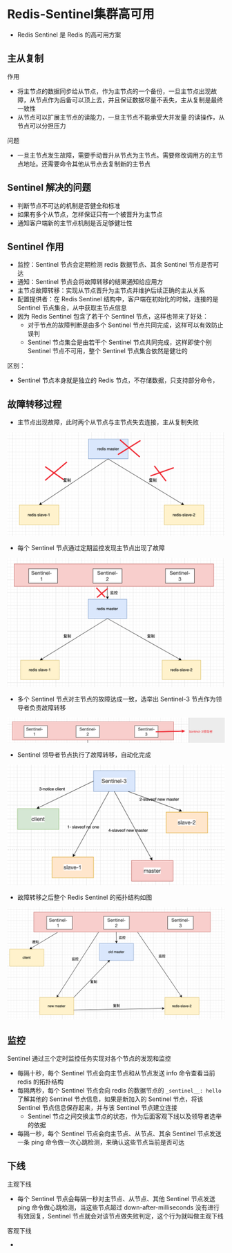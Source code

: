 # Redis-Sentinel集群高可用

- Redis Sentinel 是 Redis 的高可用方案

## 主从复制

作用

- 将主节点的数据同步给从节点，作为主节点的一个备份，一旦主节点出现故障，从节点作为后备可以顶上去，并且保证数据尽量不丢失，主从复制是最终一致性
- 从节点可以扩展主节点的读能力，一旦主节点不能承受大并发量 的读操作，从节点可以分担压力

问题

- 一旦主节点发生故障，需要手动晋升从节点为主节点。需要修改调用方的主节点地址。还需要命令其他从节点去复制新的主节点

## Sentinel 解决的问题

- 判断节点不可达的机制是否健全和标准
- 如果有多个从节点，怎样保证只有一个被晋升为主节点
- 通知客户端新的主节点机制是否足够健壮性

## Sentinel 作用

- 监控：Sentinel 节点会定期检测 redis 数据节点、其余 Sentinel 节点是否可达
- 通知：Sentinel 节点会将故障转移的结果通知给应用方
- 主节点故障转移：实现从节点晋升为主节点并维护后续正确的主从关系
- 配置提供者：在 Redis Sentinel 结构中，客户端在初始化的时候，连接的是 Sentinel 节点集合，从中获取主节点信息
- 因为 Redis Sentinel 包含了若干个 Sentinel 节点，这样也带来了好处：
  - 对于节点的故障判断是由多个 Sentinel 节点共同完成，这样可以有效防止误判
  - Sentinel 节点集合是由若干个 Sentinel 节点共同完成，这样即使个别 Sentinel 节点不可用，整个 Sentinel 节点集合依然是健壮的

区别：

- Sentinel 节点本身就是独立的 Redis 节点，不存储数据，只支持部分命令，

## 故障转移过程

- 主节点出现故障，此时两个从节点与主节点失去连接，主从复制失败

![image-20250515214218702](images/image-20250515214218702.png)

- 每个 Sentinel 节点通过定期监控发现主节点出现了故障

![image-20250515214645683](images/image-20250515214645683.png)

- 多个 Sentinel 节点对主节点的故障达成一致，选举出 Sentinel-3 节点作为领导者负责故障转移

![image-20250515214804503](images/image-20250515214804503.png)

- Sentinel 领导者节点执行了故障转移，自动化完成

![image-20250515222332716](images/image-20250515222332716.png)

- 故障转移之后整个 Redis Sentinel 的拓扑结构如图

![image-20250515222238403](images/image-20250515222238403.png)

## 监控

Sentinel 通过三个定时监控任务实现对各个节点的发现和监控

- 每隔十秒，每个 Sentinel 节点会向主节点和从节点发送 info 命令查看当前 redis 的拓扑结构
- 每隔两秒，每个 Sentinel 节点会向 redis 的数据节点的 `_sentinel__: hello `了解其他的 Sentinel 节点信息，如果是新加入的 Sentinel 节点，将该 Sentinel 节点信息保存起来，并与该 Sentinel 节点建立连接
  - Sentinel 节点之间交换主节点的状态，作为后面客观下线以及领导者选举的依据
- 每隔一秒，每个 Sentinel 节点会向主节点、从节点、其余 Sentinel 节点发送一条 ping 命令做一次心跳检测，来确认这些节点当前是否可达

## 下线

主观下线

- 每个 Sentinel 节点会每隔一秒对主节点、从节点、其他 Sentinel 节点发送 ping 命令做心跳检测，当这些节点超过 down-after-milliseconds 没有进行有效回复，Sentinel 节点就会对该节点做失败判定，这个行为就叫做主观下线

客观下线

-  

